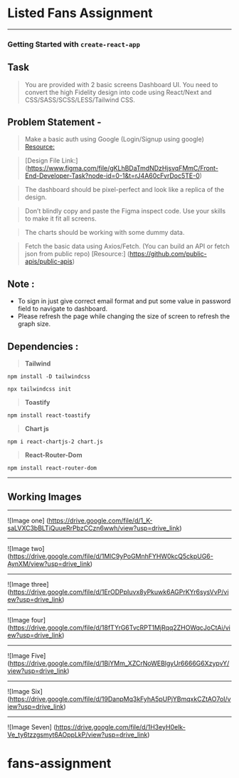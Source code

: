 # Listed Fans Assignment
---
### Getting Started with `create-react-app` 

## Task
> You are provided with 2 basic screens Dashboard UI. You need to convert the high
> Fidelity design into code using React/Next and CSS/SASS/SCSS/LESS/Tailwind CSS.

## Problem Statement -
> Make a basic auth using Google (Login/Signup using google) [Resource:](https://next-auth.js.org/)

> [Design File Link:] (https://www.figma.com/file/gKLhBDaTmdNDzHjsvqFMmC/Front-End-Developer-Task?node-id=0-1&t=rJ4A60cFvrDoc5TE-0)

> The dashboard should be pixel-perfect and look like a replica of the design.

> Don’t blindly copy and paste the Figma inspect code. Use your skills to make it fit all screens.

> The charts should be working with some dummy data.

> Fetch the basic data using Axios/Fetch. (You can build an API or fetch json from public repo)
> [Resource:] (https://github.com/public-apis/public-apis)


## Note :
* To sign in just give correct email format and put some value in password field to navigate to dashboard.
* Please refresh the page while changing the size of screen to refresh the graph size.


## Dependencies :
> **Tailwind**

 `npm install -D tailwindcss`
 
 `npx tailwindcss init`


> **Toastify**

 `npm install react-toastify`


> **Chart js**

 `npm i react-chartjs-2 chart.js`

> **React-Router-Dom**

 `npm install react-router-dom`

 ---

 ## Working Images
---
![Image one] 
(https://drive.google.com/file/d/1_K-saLVXC3bBLTiQuueRrPbzCCzn6wwh/view?usp=drive_link)

___

![Image two] 
(https://drive.google.com/file/d/1MlC9yPoGMnhFYHW0kcQ5ckpUG6-AynXM/view?usp=drive_link)

___

![Image three] 
(https://drive.google.com/file/d/1ErODPpIuvx8yPkuwk6AGPrKYr6sysVvP/view?usp=drive_link)

___

![Image four] 
(https://drive.google.com/file/d/18fTYrG6TvcRPT1MjRqq2ZHOWqcJoCtAi/view?usp=drive_link)

___

![Image Five] 
(https://drive.google.com/file/d/1BiYMm_XZCrNoWEBlgyUr6666G6XzypvY/view?usp=drive_link)
___

![Image Six] 
(https://drive.google.com/file/d/19DanpMq3kFyhA5pUPjYBmqxkCZtAO7oI/view?usp=drive_link)

___

![Image Seven] 
(https://drive.google.com/file/d/1H3eyH0elk-Ve_ty6tzzgsmyt6AOppLkP/view?usp=drive_link)
 
# fans-assignment
